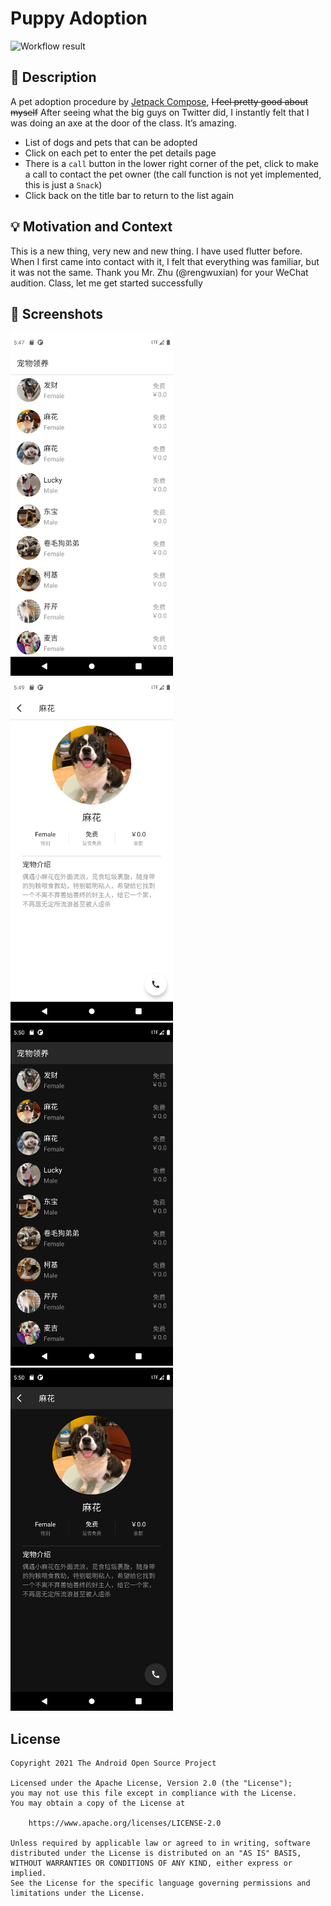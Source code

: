 # Puppy Adoption

<!--- Replace <OWNER> with your Github Username and <REPOSITORY> with the name of your repository. -->
<!--- You can find both of these in the url bar when you open your repository in github. -->
![Workflow result](https://github.com/mofada/ComposePuppyAdoption/workflows/Check/badge.svg)


## :scroll: Description
<!--- Describe your app in one or two sentences -->
A pet adoption procedure by [Jetpack Compose](https://developer.android.com/jetpack/compose),  ~~I feel pretty good about myself~~ After seeing what the big guys on Twitter did, I instantly felt that I was doing an axe at the door of the class. It’s amazing.
- List of dogs and pets that can be adopted
- Click on each pet to enter the pet details page
- There is a `call` button in the lower right corner of the pet, click to make a call to contact the pet owner (the call function is not yet implemented, this is just a `Snack`)
- Click back on the title bar to return to the list again

## :bulb: Motivation and Context
<!--- Optionally point readers to interesting parts of your submission. -->
<!--- What are you especially proud of? -->
This is a new thing, very new and new thing. I have used flutter before. When I first came into contact with it, I felt that everything was familiar, but it was not the same. Thank you Mr. Zhu (@rengwuxian) for your WeChat audition. Class, let me get started successfully

## :camera_flash: Screenshots
<!-- You can add more screenshots here if you like -->
<img src="/results/screenshot_1.png" width="260">&emsp;<img src="/results/screenshot_2.png" width="260">
<br/>
<img src="/results/screenshot_1_dark.png" width="260">&emsp;<img src="/results/screenshot_2_dark.png" width="260">

## License
```
Copyright 2021 The Android Open Source Project

Licensed under the Apache License, Version 2.0 (the "License");
you may not use this file except in compliance with the License.
You may obtain a copy of the License at

    https://www.apache.org/licenses/LICENSE-2.0

Unless required by applicable law or agreed to in writing, software
distributed under the License is distributed on an "AS IS" BASIS,
WITHOUT WARRANTIES OR CONDITIONS OF ANY KIND, either express or implied.
See the License for the specific language governing permissions and
limitations under the License.
```
